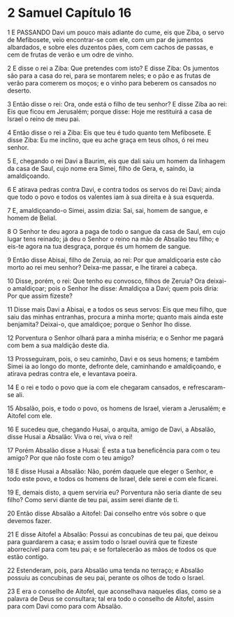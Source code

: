 # 2 Samuel Capítulo 16

1	E PASSANDO Davi um pouco mais adiante do cume, eis que Ziba, o servo de Mefibosete, veio encontrar-se com ele, com um par de jumentos albardados, e sobre eles duzentos pães, com cem cachos de passas, e cem de frutas de verão e um odre de vinho.

2	E disse o rei a Ziba: Que pretendes com isto? E disse Ziba: Os jumentos são para a casa do rei, para se montarem neles; e o pão e as frutas de verão para comerem os moços; e o vinho para beberem os cansados no deserto.

3	Então disse o rei: Ora, onde está o filho de teu senhor? E disse Ziba ao rei: Eis que ficou em Jerusalém; porque disse: Hoje me restituirá a casa de Israel o reino de meu pai.

4	Então disse o rei a Ziba: Eis que teu é tudo quanto tem Mefibosete. E disse Ziba: Eu me inclino, que eu ache graça em teus olhos, ó rei meu senhor.

5	E, chegando o rei Davi a Baurim, eis que dali saiu um homem da linhagem da casa de Saul, cujo nome era Simei, filho de Gera, e, saindo, ia amaldiçoando.

6	E atirava pedras contra Davi, e contra todos os servos do rei Davi; ainda que todo o povo e todos os valentes iam à sua direita e à sua esquerda.

7	E, amaldiçoando-o Simei, assim dizia: Sai, sai, homem de sangue, e homem de Belial.

8	O Senhor te deu agora a paga de todo o sangue da casa de Saul, em cujo lugar tens reinado; já deu o Senhor o reino na mão de Absalão teu filho; e eis-te agora na tua desgraça, porque és um homem de sangue.

9	Então disse Abisai, filho de Zeruia, ao rei: Por que amaldiçoaria este cão morto ao rei meu senhor? Deixa-me passar, e lhe tirarei a cabeça.

10	Disse, porém, o rei: Que tenho eu convosco, filhos de Zeruia? Ora deixai-o amaldiçoar; pois o Senhor lhe disse: Amaldiçoa a Davi; quem pois diria: Por que assim fizeste?

11	Disse mais Davi a Abisai, e a todos os seus servos: Eis que meu filho, que saiu das minhas entranhas, procura a minha morte; quanto mais ainda este benjamita? Deixai-o, que amaldiçoe; porque o Senhor lho disse.

12	Porventura o Senhor olhará para a minha miséria; e o Senhor me pagará com bem a sua maldição deste dia.

13	Prosseguiram, pois, o seu caminho, Davi e os seus homens; e também Simei ia ao longo do monte, defronte dele, caminhando e amaldiçoando, e atirava pedras contra ele, e levantava poeira.

14	E o rei e todo o povo que ia com ele chegaram cansados, e refrescaram-se ali.

15	Absalão, pois, e todo o povo, os homens de Israel, vieram a Jerusalém; e Aitofel com ele.

16	E sucedeu que, chegando Husai, o arquita, amigo de Davi, a Absalão, disse Husai a Absalão: Viva o rei, viva o rei!

17	Porém Absalão disse a Husai: É esta a tua beneficência para com o teu amigo? Por que não foste com o teu amigo?

18	E disse Husai a Absalão: Não, porém daquele que eleger o Senhor, e todo este povo, e todos os homens de Israel, dele serei e com ele ficarei.

19	E, demais disto, a quem serviria eu? Porventura não seria diante de seu filho? Como servi diante de teu pai, assim serei diante de ti.

20	Então disse Absalão a Aitofel: Dai conselho entre vós sobre o que devemos fazer.

21	E disse Aitofel a Absalão: Possui as concubinas de teu pai, que deixou para guardarem a casa; e assim todo o Israel ouvirá que te fizeste aborrecível para com teu pai; e se fortalecerão as mãos de todos os que estão contigo.

22	Estenderam, pois, para Absalão uma tenda no terraço; e Absalão possuiu as concubinas de seu pai, perante os olhos de todo o Israel.

23	E era o conselho de Aitofel, que aconselhava naqueles dias, como se a palavra de Deus se consultara; tal era todo o conselho de Aitofel, assim para com Davi como para com Absalão.

